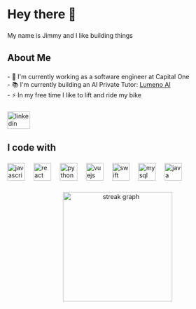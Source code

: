 <h1 align="left">Hey there 👋</h1>

###

<p align="left">My name is Jimmy and I like building things</p>

###

<h2 align="left">About Me</h2>

###

<p align="left">- 🔭 I'm currently working as a software engineer at Capital One<br>- 📚 I'm currently building an AI Private Tutor: <a href="https://www.lumenoedu.ai/">Lumeno AI</a><br>- ⚡ In my free time I like to lift and ride my bike</p>

###

<div align="left">
  <a href="https://www.linkedin.com/in/jimmy-rao/" target="_blank">
    <img src="https://raw.githubusercontent.com/maurodesouza/profile-readme-generator/master/src/assets/icons/social/linkedin/default.svg" width="52" height="40" alt="linkedin logo"  />
  </a>
</div>

###

<h2 align="left">I code with</h2>

###

<div align="left">
  <img src="https://cdn.jsdelivr.net/gh/devicons/devicon/icons/javascript/javascript-original.svg" height="40" alt="javascript logo"  />
  <img width="12" />
  <img src="https://cdn.jsdelivr.net/gh/devicons/devicon/icons/react/react-original.svg" height="40" alt="react logo"  />
  <img width="12" />
  <img src="https://cdn.jsdelivr.net/gh/devicons/devicon/icons/python/python-original.svg" height="40" alt="python logo"  />
  <img width="12" />
  <img src="https://cdn.jsdelivr.net/gh/devicons/devicon/icons/vuejs/vuejs-original.svg" height="40" alt="vuejs logo"  />
  <img width="12" />
  <img src="https://cdn.jsdelivr.net/gh/devicons/devicon/icons/swift/swift-original.svg" height="40" alt="swift logo"  />
  <img width="12" />
  <img src="https://cdn.jsdelivr.net/gh/devicons/devicon/icons/mysql/mysql-original.svg" height="40" alt="mysql logo"  />
  <img width="12" />
  <img src="https://cdn.jsdelivr.net/gh/devicons/devicon/icons/java/java-original.svg" height="40" alt="java logo"  />
</div>

###

<div align="center">
  <img src="https://streak-stats.demolab.com?user=jimjimrao&locale=en&mode=daily&theme=dracula&hide_border=false&border_radius=5&order=3" height="250" alt="streak graph"  />
</div>

###
